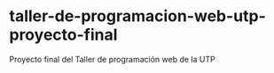 # taller-de-programacion-web-utp-proyecto-final
Proyecto final del Taller de programación web de la UTP
